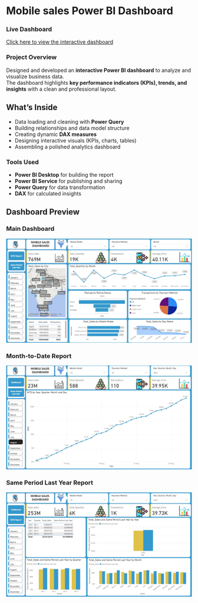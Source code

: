 # Mobile sales Power BI Dashboard

### Live Dashboard
 [Click here to view the interactive dashboard](https://app.powerbi.com/view?r=eyJrIjoiMzEwYzYzOTYtOWRkNC00ZWM5LTkwM2MtNWE2YmI2YzkzNWY0IiwidCI6ImM2ZTU0OWIzLTVmNDUtNDAzMi1hYWU5LWQ0MjQ0ZGM1YjJjNCJ9)

### Project Overview
Designed and developed an **interactive Power BI dashboard** to analyze and visualize business data.  
The dashboard highlights **key performance indicators (KPIs), trends, and insights** with a clean and professional layout.

##  What’s Inside
- Data loading and cleaning with **Power Query**
- Building relationships and data model structure 
- Creating dynamic **DAX measures**
- Designing interactive visuals (KPIs, charts, tables)
- Assembling a polished analytics dashboard
  
###  Tools Used
- **Power BI Desktop** for building the report
- **Power BI Service**  for publishing and sharing
- **Power Query** for data transformation
- **DAX** for calculated insights




##  Dashboard Preview

### Main Dashboard
![Dashboard](Dashboard.jpg)

### Month-to-Date Report
![MTD Report](MTD%20Report.jpg)


###  Same Period Last Year Report  
![Same Period Last Year Report](Same%20Period%20Last%20Year%20report.jpg)  

